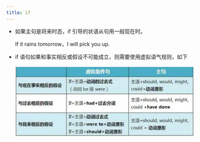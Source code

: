 ```yaml
---
title: if
---
```


- 如果主句是将来时态，if 引导的状语从句用一般现在时。

  If it rains tomorrow，I will pick you up.

- if 语句如果和事实相反或假设不可能成立，则需要使用虚拟语气规则，如下

  ![IF](if.png)


